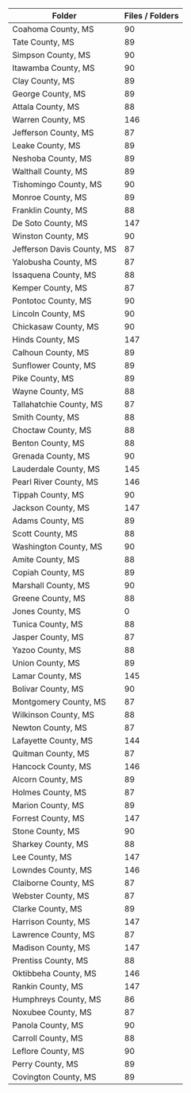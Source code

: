 | Folder                     |   Files / Folders |
|----------------------------|-------------------|
| Coahoma County, MS         |                90 |
| Tate County, MS            |                89 |
| Simpson County, MS         |                90 |
| Itawamba County, MS        |                90 |
| Clay County, MS            |                89 |
| George County, MS          |                89 |
| Attala County, MS          |                88 |
| Warren County, MS          |               146 |
| Jefferson County, MS       |                87 |
| Leake County, MS           |                89 |
| Neshoba County, MS         |                89 |
| Walthall County, MS        |                89 |
| Tishomingo County, MS      |                90 |
| Monroe County, MS          |                89 |
| Franklin County, MS        |                88 |
| De Soto County, MS         |               147 |
| Winston County, MS         |                90 |
| Jefferson Davis County, MS |                87 |
| Yalobusha County, MS       |                87 |
| Issaquena County, MS       |                88 |
| Kemper County, MS          |                87 |
| Pontotoc County, MS        |                90 |
| Lincoln County, MS         |                90 |
| Chickasaw County, MS       |                90 |
| Hinds County, MS           |               147 |
| Calhoun County, MS         |                89 |
| Sunflower County, MS       |                89 |
| Pike County, MS            |                89 |
| Wayne County, MS           |                88 |
| Tallahatchie County, MS    |                87 |
| Smith County, MS           |                88 |
| Choctaw County, MS         |                88 |
| Benton County, MS          |                88 |
| Grenada County, MS         |                90 |
| Lauderdale County, MS      |               145 |
| Pearl River County, MS     |               146 |
| Tippah County, MS          |                90 |
| Jackson County, MS         |               147 |
| Adams County, MS           |                89 |
| Scott County, MS           |                88 |
| Washington County, MS      |                90 |
| Amite County, MS           |                88 |
| Copiah County, MS          |                89 |
| Marshall County, MS        |                90 |
| Greene County, MS          |                88 |
| Jones County, MS           |                 0 |
| Tunica County, MS          |                88 |
| Jasper County, MS          |                87 |
| Yazoo County, MS           |                88 |
| Union County, MS           |                89 |
| Lamar County, MS           |               145 |
| Bolivar County, MS         |                90 |
| Montgomery County, MS      |                87 |
| Wilkinson County, MS       |                88 |
| Newton County, MS          |                87 |
| Lafayette County, MS       |               144 |
| Quitman County, MS         |                87 |
| Hancock County, MS         |               146 |
| Alcorn County, MS          |                89 |
| Holmes County, MS          |                87 |
| Marion County, MS          |                89 |
| Forrest County, MS         |               147 |
| Stone County, MS           |                90 |
| Sharkey County, MS         |                88 |
| Lee County, MS             |               147 |
| Lowndes County, MS         |               146 |
| Claiborne County, MS       |                87 |
| Webster County, MS         |                87 |
| Clarke County, MS          |                89 |
| Harrison County, MS        |               147 |
| Lawrence County, MS        |                87 |
| Madison County, MS         |               147 |
| Prentiss County, MS        |                88 |
| Oktibbeha County, MS       |               146 |
| Rankin County, MS          |               147 |
| Humphreys County, MS       |                86 |
| Noxubee County, MS         |                87 |
| Panola County, MS          |                90 |
| Carroll County, MS         |                88 |
| Leflore County, MS         |                90 |
| Perry County, MS           |                89 |
| Covington County, MS       |                89 |